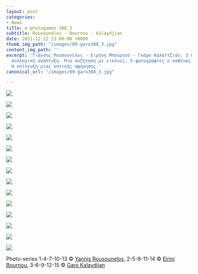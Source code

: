```yaml
---
layout: post
categories:
- News
title: e-photogames 308_3
subtitle: Rousounelos - Bournou - Kalaydjian
date: 2021-12-22 23:00:00 +0000
thumb_img_path: "/images/09-garo308_3.jpg"
content_img_path: ''
excerpt: 'Γιάννης Ρουσουνέλος - Ειρήνη Μπουρνού - Γκάρο Καλαϊτζιάν. 3 παίκτες. Μια
  συλλογική ανάπτυξη. Μια συζήτηση με εικόνες. 5 φωτογραφίες ο καθένας. Το ζητούμενο:
  Η επίτευξη μιας οπτικής αφήγησης.'
canonical_url: "/images/09-garo308_3.jpg"

---
```

![](/images/01_rousounelos308_3.jpg)

![](/images/02-bournoue308_3.jpg)

![](/images/03-garo308_3.jpg)

![](/images/04_rousounelos308_3.jpg)

![](/images/05-bournoue308_3.jpg)

![](/images/06-garo308_3.jpg)

![](/images/07-rousounelos308_3.jpg)

![](/images/08-bournoue308_3.jpg)

![](/images/09-garo308_3.jpg)

![](/images/10-rousounelos308_3.jpg)

![](/images/11-bournoue308_3.jpg)

![](/images/12-garo308_3.jpg)

![](/images/13-rousounelos308_3.jpg)

![](/images/14-bournoue308_3.jpg)

![](/images/15-garo308_3.jpg)

Photo-series  1-4-7-10-13 © <a href="https://www.facebook.com/yannis.rousounelos" target="blank"> Yannis Rousounelos</a>, 2-5-8-11-14 © <a href="https://www.facebook.com/eirini.bournou" target="blank"> Eirini Bournou</a>, 3-6-9-12-15 © <a href="https://www.facebook.com/gargaro65" target="blank"> Garo Kalaydjian</a>